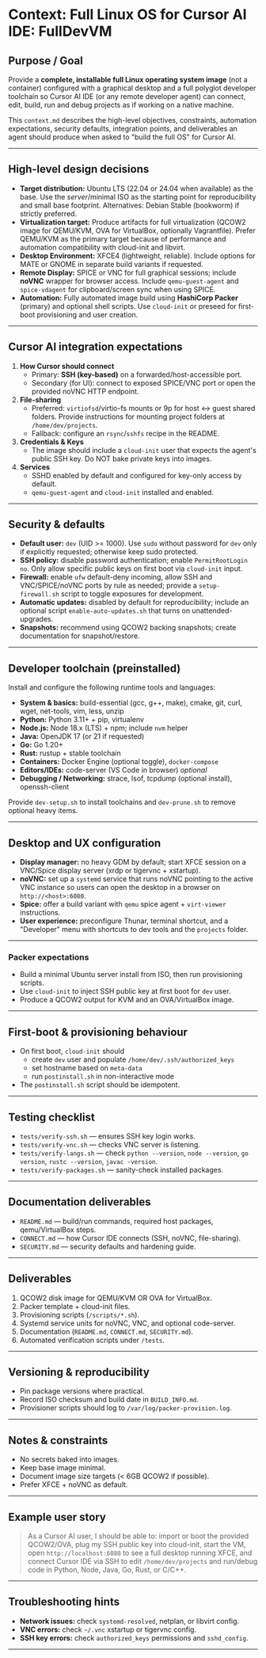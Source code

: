# Context: Full Linux OS for Cursor AI IDE: FullDevVM

## Purpose / Goal
Provide a **complete, installable full Linux operating system image** (not a container) configured with a graphical desktop and a full polyglot developer toolchain so Cursor AI IDE (or any remote developer agent) can connect, edit, build, run and debug projects as if working on a native machine.

This `context.md` describes the high-level objectives, constraints, automation expectations, security defaults, integration points, and deliverables an agent should produce when asked to "build the full OS" for Cursor AI.

---

## High-level design decisions
- **Target distribution:** Ubuntu LTS (22.04 or 24.04 when available) as the base. Use the *server*/minimal ISO as the starting point for reproducibility and small base footprint. Alternatives: Debian Stable (bookworm) if strictly preferred.
- **Virtualization target:** Produce artifacts for full virtualization (QCOW2 image for QEMU/KVM, OVA for VirtualBox, optionally Vagrantfile). Prefer QEMU/KVM as the primary target because of performance and automation compatibility with cloud-init and libvirt.
- **Desktop Environment:** XFCE4 (lightweight, reliable). Include options for MATE or GNOME in separate build variants if requested.
- **Remote Display:** SPICE or VNC for full graphical sessions; include **noVNC** wrapper for browser access. Include `qemu-guest-agent` and `spice-vdagent` for clipboard/screen sync when using SPICE.
- **Automation:** Fully automated image build using **HashiCorp Packer** (primary) and optional shell scripts. Use `cloud-init` or preseed for first-boot provisioning and user creation.

---

## Cursor AI integration expectations
1. **How Cursor should connect**
   - Primary: **SSH (key-based)** on a forwarded/host-accessible port.
   - Secondary (for UI): connect to exposed SPICE/VNC port or open the provided noVNC HTTP endpoint.
2. **File-sharing**
   - Preferred: `virtiofsd`/virtio-fs mounts or 9p for host ↔ guest shared folders. Provide instructions for mounting project folders at `/home/dev/projects`.
   - Fallback: configure an `rsync`/`sshfs` recipe in the README.
3. **Credentials & Keys**
   - The image should include a `cloud-init` user that expects the agent's public SSH key. Do NOT bake private keys into images.
4. **Services**
   - SSHD enabled by default and configured for key-only access by default.
   - `qemu-guest-agent` and `cloud-init` installed and enabled.

---

## Security & defaults
- **Default user:** `dev` (UID >= 1000). Use `sudo` without password for `dev` only if explicitly requested; otherwise keep sudo protected.
- **SSH policy:** disable password authentication; enable `PermitRootLogin no`. Only allow specific public keys on first boot via `cloud-init` input.
- **Firewall:** enable `ufw` default-deny incoming, allow SSH and VNC/SPICE/noVNC ports by rule as needed; provide a `setup-firewall.sh` script to toggle exposures for development.
- **Automatic updates:** disabled by default for reproducibility; include an optional script `enable-auto-updates.sh` that turns on unattended-upgrades.
- **Snapshots:** recommend using QCOW2 backing snapshots; create documentation for snapshot/restore.

---

## Developer toolchain (preinstalled)
Install and configure the following runtime tools and languages:

- **System & basics:** build-essential (gcc, g++, make), cmake, git, curl, wget, net-tools, vim, less, unzip
- **Python:** Python 3.11+ + pip, virtualenv
- **Node.js:** Node 18.x (LTS) + npm; include `nvm` helper
- **Java:** OpenJDK 17 (or 21 if requested)
- **Go:** Go 1.20+
- **Rust:** rustup + stable toolchain
- **Containers:** Docker Engine (optional toggle), `docker-compose`
- **Editors/IDEs:** code-server (VS Code in browser) *optional*
- **Debugging / Networking:** strace, lsof, tcpdump (optional install), openssh-client

Provide `dev-setup.sh` to install toolchains and `dev-prune.sh` to remove optional heavy items.

---

## Desktop and UX configuration
- **Display manager:** no heavy GDM by default; start XFCE session on a VNC/Spice display server (xrdp or tigervnc + xstartup).
- **noVNC:** set up a `systemd` service that runs noVNC pointing to the active VNC instance so users can open the desktop in a browser on `http://<host>:6080`.
- **Spice:** offer a build variant with `qemu` spice agent + `virt-viewer` instructions.
- **User experience:** preconfigure Thunar, terminal shortcut, and a "Developer" menu with shortcuts to dev tools and the `projects` folder.

---

### Packer expectations
- Build a minimal Ubuntu server install from ISO, then run provisioning scripts.
- Use `cloud-init` to inject SSH public key at first boot for `dev` user.
- Produce a QCOW2 output for KVM and an OVA/VirtualBox image.

---

## First-boot & provisioning behaviour
- On first boot, `cloud-init` should
  - create `dev` user and populate `/home/dev/.ssh/authorized_keys`
  - set hostname based on `meta-data`
  - run `postinstall.sh` in non-interactive mode
- The `postinstall.sh` script should be idempotent.

---

## Testing checklist
- `tests/verify-ssh.sh` — ensures SSH key login works.
- `tests/verify-vnc.sh` — checks VNC server is listening.
- `tests/verify-langs.sh` — check `python --version`, `node --version`, `go version`, `rustc --version`, `javac -version`.
- `tests/verify-packages.sh` — sanity-check installed packages.

---

## Documentation deliverables
- `README.md` — build/run commands, required host packages, qemu/VirtualBox steps.
- `CONNECT.md` — how Cursor IDE connects (SSH, noVNC, file-sharing).
- `SECURITY.md` — security defaults and hardening guide.

---

## Deliverables
1. QCOW2 disk image for QEMU/KVM OR OVA for VirtualBox.
2. Packer template + cloud-init files.
3. Provisioning scripts (`/scripts/*.sh`).
4. Systemd service units for noVNC, VNC, and optional code-server.
5. Documentation (`README.md`, `CONNECT.md`, `SECURITY.md`).
6. Automated verification scripts under `/tests`.

---

## Versioning & reproducibility
- Pin package versions where practical.
- Record ISO checksum and build date in `BUILD_INFO.md`.
- Provisioner scripts should log to `/var/log/packer-provision.log`.

---

## Notes & constraints
- No secrets baked into images.
- Keep base image minimal.
- Document image size targets (< 6GB QCOW2 if possible).
- Prefer XFCE + noVNC as default.

---

## Example user story
> As a Cursor AI user, I should be able to: import or boot the provided QCOW2/OVA, plug my SSH public key into cloud-init, start the VM, open `http://localhost:6080` to see a full desktop running XFCE, and connect Cursor IDE via SSH to edit `/home/dev/projects` and run/debug code in Python, Node, Java, Go, Rust, or C/C++.

---

## Troubleshooting hints
- **Network issues:** check `systemd-resolved`, netplan, or libvirt config.
- **VNC errors:** check `~/.vnc` xstartup or tigervnc config.
- **SSH key errors:** check `authorized_keys` permissions and `sshd_config`.

---
